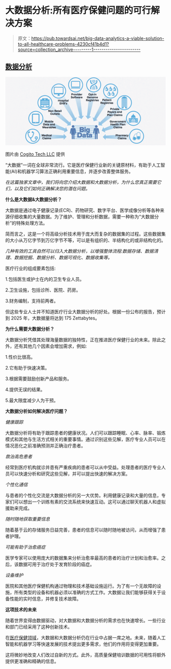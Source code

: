 # 大数据分析:所有医疗保健问题的可行解决方案

> 原文：<https://pub.towardsai.net/big-data-analytics-a-viable-solution-to-all-healthcare-problems-4230cf41b4d1?source=collection_archive---------1----------------------->

## [数据分析](https://towardsai.net/p/category/data-analytics)

![](img/a164a02ae63a6cdc8db082e327249545.png)

图片由 [Cogito Tech LLC](https://www.cogitotech.com/) 提供

“大数据”一词在全球非常流行。它是医疗保健行业新的关键原材料，有助于人工智能(AI)和机器学习算法正确利用重要信息，并逐步改善整体服务。

*在这篇独家文章中，我们将向您介绍大数据和大数据分析，为什么您真正需要它们，以及它们如何正确解决您的潜在问题。*

**什么是大数据&大数据分析？**

大数据是通过电子健康记录(ECR)、药物研究、数字平台、医学成像分析等各种来源仔细收集的大量数据。为了维护、管理和分析数据，需要一种称为“大数据分析”的特殊处理方法。

简而言之，这是一个将高级分析技术用于庞大而复杂的数据集的过程。这些数据集的大小从万亿字节到万亿字节不等，可以是有组织的、半结构化的或非结构化的。

*几种有效的工具自然可以归入大数据分析，以增强整体流程:数据存储、数据清理、数据挖掘、数据分析、数据可视化、数据收集等。*

医疗行业的组成要素包括:

1.包括医生或护士在内的卫生专业人员。

2.卫生设施，包括诊所、医院、药房。

3.财务编制，支持前两者。

但这些专业人士并不知道医疗行业大数据分析的好处。根据一份公布的报告，预计到 2025 年，大数据量将达到 175 Zettabytes。

**为什么需要大数据分析？**

大数据分析凭借其处理海量数据的独特性，正在推进医疗保健行业的未来。除此之外，还有其他几个因素会增加需求，例如:

1.性价比很高。

2.它有助于快速决策。

3.根据需要鼓励创新产品和服务。

4.提供无误的结果。

5.最大限度减少人为干预。

**大数据分析如何解决医疗问题？**

*健康跟踪*

大数据分析将有助于跟踪患者的健康状况。人们可以跟踪睡眠、心率、脉率、锻炼模式和其他与生活方式相关的重要事情。通过识别这些见解，医疗专业人员可以在情况恶化之前准确预测并正确治疗患者。

*救治高危患者*

经常到医疗机构就诊并患有严重疾病的患者可以从中受益。处理患者的医疗专业人员可以快速分析和研究这些见解，并可以提出快速的解决方案。

*个性化通信*

与患者的个性化交流是大数据分析的另一大优势。利用健康记录和大量的信息，专家们可以想出一个训练有素的交流系统来快速互动。这可以通过聊天机器人和虚拟援助来完成。

*随时随地获取重要信息*

随着基于云的存储服务日益完善，患者的信息可以随时随地被访问，从而增强了患者护理。

*可能有助于治愈癌症*

医学专家可以使用庞大的数据集来分析治愈率最高的患者的治疗计划和治愈率。之后，该数据可用于治疗处于发育阶段的癌症。

*设备维护*

医院和其他医疗保健机构通过物理和技术基础设施运行。为了有一个无故障的设施，所有类型的设备和机器必须以准确的方式工作。大数据让我们能够获得关于设备性能的实时信息，并修复技术故障。

**这项技术的未来**

随着世界变得由数据驱动，对大数据和大数据分析的需求也在快速增长。一些行业和部门已经采用了这种创新技术。

在[医疗保健领域](https://medium.com/cogitotech/how-will-artificial-intelligence-change-healthcare-dcf63987d4e1)，大数据和大数据分析仍在行业中占据一席之地。未来，随着人工智能和机器学习等快速发展的技术提出更多需求，他们的作用将变得更加重要。

这将微妙地改变人们改过自新的方式。此外，高质量保健培训数据的可用性将额外提供更准确和精确的信息。